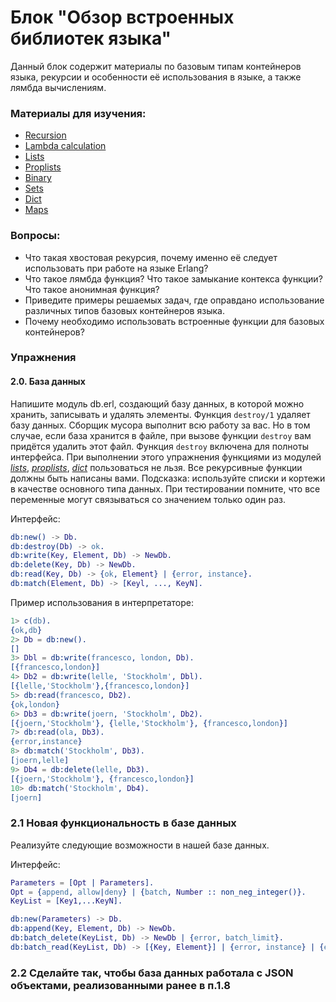 # Блок "Обзор встроенных библиотек языка"

Данный блок содержит материалы по базовым типам контейнеров языка, рекурсии и особенности её использования в языке, а также лямбда вычислениям.

### Материалы для изучения:
 - [Recursion](http://learnyousomeerlang.com/recursion)
 - [Lambda calculation](http://learnyousomeerlang.com/higher-order-functions)
 - [Lists](http://erlang.org/doc/man/lists.html)
 - [Proplists](http://erlang.org/doc/man/proplists.html)
 - [Binary](http://erlang.org/doc/man/binary.html)
 - [Sets](http://erlang.org/doc/man/sets.html)
 - [Dict](http://erlang.org/doc/man/dict.html)
 - [Maps](http://erlang.org/doc/man/maps.html)

### Вопросы:
 - Что такая хвостовая рекурсия, почему именно её следует использовать при работе на языке Erlang?
 - Что такое лямбда функция? Что такое замыкание контекса функции? Что такое анонимная функция?
 - Приведите примеры решаемых задач, где оправдано использование различных типов базовых контейнеров языка.
 - Почему необходимо использовать встроенные функции для базовых контейнеров?

### Упражнения

#### 2.0. База данных
Напишите модуль db.erl, создающий базу данных, в которой можно хранить, записывать и удалять элементы.
Функция `destroy/1` удаляет базу данных. Сборщик мусора выполнит всю работу за вас. Но в том случае,
если база хранится в файле, при вызове функции `destroy` вам придётся удалить этот файл. Функция `destroy`
включена для полноты интерфейса. При выполнении этого упражнения функциями из модулей *[lists](http://erlang.org/doc/man/lists.html)*, *[proplists](http://erlang.org/doc/man/proplists.html)*, *[dict](http://erlang.org/doc/man/dict.html)* пользоваться не
льзя. Все рекурсивные функции должны быть написаны вами. Подсказка: используйте списки и кортежи в качестве основного типа данных. При тестировании помните, что все переменные могут связываться со значением только один раз.

Интерфейс:
```erlang
db:new() -> Db.
db:destroy(Db) -> ok.
db:write(Key, Element, Db) -> NewDb.
db:delete(Key, Db) -> NewDb.
db:read(Key, Db) -> {ok, Element} | {error, instance}.
db:match(Element, Db) -> [Keyl, ..., KeyN].
```

Пример использования в интерпретаторе:
```erlang
1> c(db).
{ok,db}
2> Db = db:new().
[]
3> Dbl = db:write(francesco, london, Db).
[{francesco,london}]
4> Db2 = db:write(lelle, 'Stockholm', Dbl).
[{lelle,'Stockholm'},{francesco,london}]
5> db:read(francesco, Db2).
{ok,london}
6> Db3 = db:write(joern, 'Stockholm', Db2).
[{joern,'Stockholm'}, {lelle,'Stockholm'}, {francesco,london}]
7> db:read(ola, Db3).
{error,instance}
8> db:match('Stockholm', Db3).
[joern,lelle]
9> Db4 = db:delete(lelle, Db3).
[{joern,'Stockholm'}, {francesco,london}]
10> db:match('Stockholm', Db4).
[joern]
```

### 2.1 Новая функциональность в базе данных
Реализуйте следующие возможности в нашей базе данных.

Интерфейс:
```erlang
Parameters = [Opt | Parameters].
Opt = {append, allow|deny} | {batch, Number :: non_neg_integer()}.
KeyList = [Key1,...KeyN].

db:new(Parameters) -> Db.
db:append(Key, Element, Db) -> NewDb.
db:batch_delete(KeyList, Db) -> NewDb | {error, batch_limit}.
db:batch_read(KeyList, Db) -> [{Key, Element}] | {error, instance} | {error, batch_limit}.
```

### 2.2 Сделайте так, чтобы база данных работала с JSON объектами, реализованными ранее в п.1.8

